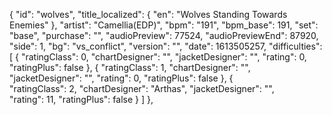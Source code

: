 ﻿{
      "id": "wolves",
      "title_localized": {
        "en": "Wolves Standing Towards Enemies"
      },
      "artist": "Camellia(EDP)",
      "bpm": "191",
      "bpm_base": 191,
      "set": "base",
      "purchase": "",
      "audioPreview": 77524,
      "audioPreviewEnd": 87920,
      "side": 1,
      "bg": "vs_conflict",
      "version": "",
      "date": 1613505257,
      "difficulties": [
        {
          "ratingClass": 0,
          "chartDesigner": "",
          "jacketDesigner": "",
          "rating": 0,
          "ratingPlus": false
        },
        {
          "ratingClass": 1,
          "chartDesigner": "",
          "jacketDesigner": "",
          "rating": 0,
          "ratingPlus": false
        },
        { 	
          "ratingClass": 2,
          "chartDesigner": "Arthas",
          "jacketDesigner": "",		
          "rating": 11,
          "ratingPlus": false
        }
      ]
    },
